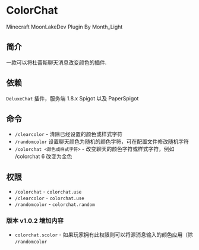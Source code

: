 # ColorChat
Minecraft MoonLakeDev Plugin By Month_Light
## 简介
一款可以将杜蕾斯聊天消息改变颜色的插件.
## 依赖
`DeluxeChat` 插件，服务端 1.8.x Spigot 以及 PaperSpigot
## 命令
* `/clearcolor` - 清除已经设置的颜色或样式字符
* `/randomcolor` 设置聊天颜色为随机的颜色字符，可在配置文件修改随机字符
* `/colorchat <颜色或样式字符>` - 改变聊天的颜色字符或样式字符，例如 /colorchat 6 改变为金色

## 权限
* `/colorchat` - `colorchat.use`
* `/clearcolor` - `colorchat.use`
* `/randomcolor` - `colorchat.random`

### 版本 v1.0.2 增加内容
* `colorchat.scolor` - 如果玩家拥有此权限则可以将源消息输入的颜色应用（除 `/randomcolor`

##
